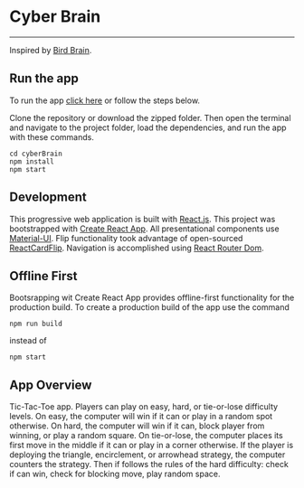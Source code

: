 # Cyber Brain

---

Inspired by [Bird Brain](https://www3.uca.edu/iqzoo/Exhibits/bird_brain.htm).

## Run the app

To run the app [click here]() or follow the steps below.

Clone the repository or download the zipped folder. Then open the terminal and navigate to the project folder, load the dependencies, and run the app with these commands.

```
cd cyberBrain
npm install
npm start
```

## Development

This progressive web application is built with [React.js](https://reactjs.org).
This project was bootstrapped with [Create React App](https://github.com/facebook/create-react-app).
All presentational components use [Material-UI](https://material-ui.com).
Flip functionality took advantage of open-sourced [ReactCardFlip](https://www.npmjs.com/package/react-card-flip).
Navigation is accomplished using [React Router Dom](https://www.npmjs.com/package/react-router-dom).

## Offline First

Bootsrapping wit Create React App provides offline-first functionality for the production build. To create a production build of the app use the command

```
npm run build
```

instead of

```
npm start
```

## App Overview

Tic-Tac-Toe app. Players can play on easy, hard, or tie-or-lose difficulty levels. On easy, the computer will win if it can or play in a random spot otherwise. On hard, the computer will win if it can, block player from winning, or play a random square. On tie-or-lose, the computer places its first move in the middle if it can or play in a corner otherwise. If the player is deploying the triangle, encirclement, or arrowhead strategy, the computer counters the strategy. Then if follows the rules of the hard difficulty: check if can win, check for blocking move, play random space.
